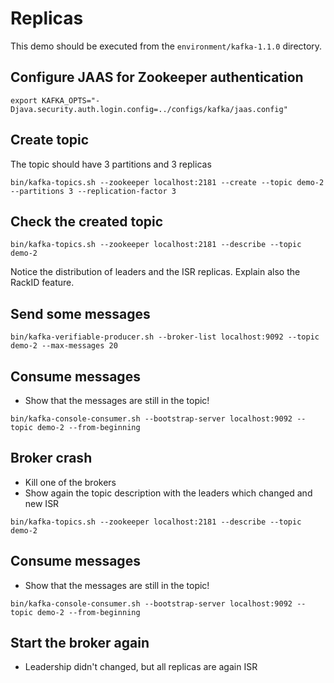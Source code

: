 # Replicas

This demo should be executed from the `environment/kafka-1.1.0` directory.

## Configure JAAS for Zookeeper authentication

```
export KAFKA_OPTS="-Djava.security.auth.login.config=../configs/kafka/jaas.config"
```

## Create topic

The topic should have 3 partitions and 3 replicas

```
bin/kafka-topics.sh --zookeeper localhost:2181 --create --topic demo-2 --partitions 3 --replication-factor 3
```

## Check the created topic

```
bin/kafka-topics.sh --zookeeper localhost:2181 --describe --topic demo-2
```

Notice the distribution of leaders and the ISR replicas. Explain also the RackID feature.

## Send some messages

```
bin/kafka-verifiable-producer.sh --broker-list localhost:9092 --topic demo-2 --max-messages 20
```

## Consume messages

* Show that the messages are still in the topic!

```
bin/kafka-console-consumer.sh --bootstrap-server localhost:9092 --topic demo-2 --from-beginning
```

## Broker crash

* Kill one of the brokers
* Show again the topic description with the leaders which changed and new ISR

```
bin/kafka-topics.sh --zookeeper localhost:2181 --describe --topic demo-2
```

## Consume messages

* Show that the messages are still in the topic!

```
bin/kafka-console-consumer.sh --bootstrap-server localhost:9092 --topic demo-2 --from-beginning
```

## Start the broker again

* Leadership didn't changed, but all replicas are again ISR